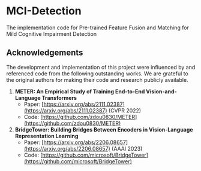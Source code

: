 # MCI-Detection
The implementation code for Pre-trained Feature Fusion and Matching for Mild Cognitive Impairment Detection

## Acknowledgements
The development and implementation of this project were influenced by and referenced code from the following outstanding works. We are grateful to the original authors for making their code and research publicly available.
1.  **METER: An Empirical Study of Training End-to-End Vision-and-Language Transformers**
    *   Paper: [https://arxiv.org/abs/2111.02387](https://arxiv.org/abs/2111.02387) (CVPR 2022)
    *   Code: [https://github.com/zdou0830/METER](https://github.com/zdou0830/METER)
2.  **BridgeTower: Building Bridges Between Encoders in Vision-Language Representation Learning**
    *   Paper: [https://arxiv.org/abs/2206.08657](https://arxiv.org/abs/2206.08657) (AAAI 2023)
    *   Code: [https://github.com/microsoft/BridgeTower](https://github.com/microsoft/BridgeTower)
